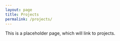 ```yaml
---
layout: page
title: Projects
permalink: /projects/
---
```


This is a placeholder page, which will link to projects.